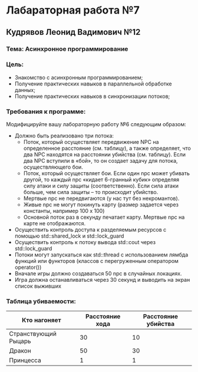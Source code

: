 # **Лабараторная работа №7**
## **Кудрявов Леонид Вадимович №12**

### Тема: Асинхронное программирование

### Цель:
- Знакомство с асинхронным программированием;
- Получение практических навыков в параллельной обработке данных;
- Получение практических навыков в синхронизации потоков;

### Требования к программе:
Модифицируйте вашу лабораторную работу №6 следующим образом:
- Должно быть реализовано три потока:
    + Поток, который осуществляет передвижение NPC на определенное расстояние (см. таблицу), а также определяет, что два NPC находятся на расстоянии убийства (см. таблицу). Если два NPC вступили в «бой», то он создает задачу для потока, осуществляющего бои.
    + Поток, который осуществляет бои. Если один npc может убивать другой, то каждый npc «кидает 6-гранный кубик» определяя силу атаки и силу защиты (соответственно). Если сила атаки больше, чем сила защиты – то происходит убийство.
    + Мертвые npc не передвигаются (у нас тут без некромантов).
    + Живые npc не могут покинуть карту (размер задается через константы, например 100 x 100)
    + Основной поток раз в секунду печатает карту. Мертвые npc на карте не отображаются.
- Осуществить контроль доступа к разделяемым ресурсов с помощью std::shared_lock и std::lock_guard
- Осуществить контроль к потоку вывода std::cout через std::lock_guard
- Потоки могут запускаться как std::thread с использованием лямбда функций или функторов (классов с перегруженным оператором operator())
- Вначале игры должно создаваться 50 npc в случайных локациях.
- Игра должна останавливаться через 30 секунд и выводить на экран список выживших

### Таблица убиваемости:

Кто нагоняет         | Расстояние хода  | Расстояние убийства
---------------------|------------------|---------------------
Странствующий Рыцарь | 30               | 10
Дракон               | 50               | 30
Принцесса            | 1                | 1
